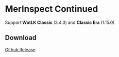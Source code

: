# MerInspect Continued
Support **WotLK Classic** (3.4.3) and **Classic Era** (1.15.0) 

## Download
[Github Release](https://github.com/Witnesscm/MerInspect/releases)
